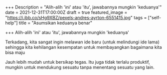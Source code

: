 +++
Description = "Alih-alih 'ini' atau 'itu', jawabannya mungkin 'keduanya'"
date = 2021-12-31T17:00:00Z
draft = true
featured_image = "https://i.ibb.co/sHg9XBZ/pexels-andres-ayrton-6551415.jpg"
tags = ["self-help"]
title = "Asumsikan keduanya benar"

+++
Alih-alih 'ini' atau 'itu', jawabannya mungkin 'keduanya'

Terkadang, kita sangat ingin melawan ide baru (untuk melindungi ide lama) sehingga kita kehilangan kesempatan untuk membayangkan bagaimana kita bisa maju

Jauh lebih mudah untuk bersikap tegas. Itu juga tidak terlalu produktif, mungkin untuk mendukung sesuatu tanpa menentang sesuatu yang lain.